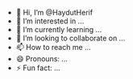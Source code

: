 - 👋 Hi, I’m @HaydutHerif
- 👀 I’m interested in ...
- 🌱 I’m currently learning ...
- 💞️ I’m looking to collaborate on ...
- 📫 How to reach me ...
- 😄 Pronouns: ...
- ⚡ Fun fact: ...

<!---
HaydutHerif/HaydutHerif is a ✨ special ✨ repository because its `README.md` (this file) appears on your GitHub profile.
You can click the Preview link to take a look at your changes.
--->
